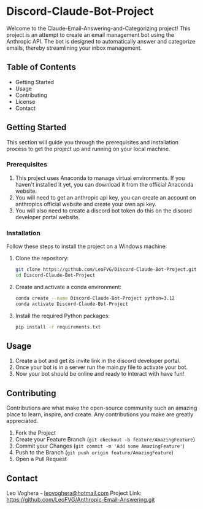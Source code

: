 # Discord-Claude-Bot-Project

Welcome to the Claude-Email-Answering-and-Categorizing project! This project is an attempt to create an email management bot using the Anthropic API. The bot is designed to automatically answer and categorize emails, thereby streamlining your inbox management.

## Table of Contents

- Getting Started
- Usage
- Contributing
- License
- Contact

## Getting Started

This section will guide you through the prerequisites and installation process to get the project up and running on your local machine.

### Prerequisites

1. This project uses Anaconda to manage virtual environments. If you haven't installed it yet, you can download it from the official Anaconda website.
2. You will need to get an anthropic api key, you can create an account on anthropics official website and create your own api key.
3. You will also need to create a discord bot token do this on the discord developer portal website.
   
### Installation

Follow these steps to install the project on a Windows machine:

1. Clone the repository:
    ```bash
    git clone https://github.com/LeoFVG/Discord-Claude-Bot-Project.git
    cd Discord-Claude-Bot-Project
    ```
2. Create and activate a conda environment:
    ```bash
    conda create --name Discord-Claude-Bot-Project python=3.12
    conda activate Discord-Claude-Bot-Project
    ```
3. Install the required Python packages:
    ```bash
    pip install -r requirements.txt
    ```

## Usage
1. Create a bot and get its invite link in the discord developer portal.
2. Once your bot is in a server run the main.py file to activate your bot.
3. Now your bot should be online and ready to interact with have fun!


## Contributing

Contributions are what make the open-source community such an amazing place to learn, inspire, and create. Any contributions you make are greatly appreciated.

1. Fork the Project
2. Create your Feature Branch (`git checkout -b feature/AmazingFeature`)
3. Commit your Changes (`git commit -m 'Add some AmazingFeature'`)
4. Push to the Branch (`git push origin feature/AmazingFeature`)
5. Open a Pull Request

## Contact

Leo Voghera - leovoghera@hotmail.com
Project Link: https://github.com/LeoFVG/Anthropic-Email-Answering.git
